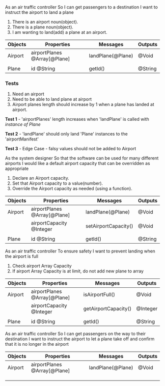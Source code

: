 As an air traffic controller
So I can get passengers to a destination
I want to instruct the airport to land a plane

1. There is an airport noun(object).
2. There is a plane noun(object).
3. I am wanting to land(add) a plane at an airport.



| Objects | Properties                   | Messages          | Outputs |
| ------- | -------------------------    | ----------------- | ------- |
| Airport | airportPlanes @Array[@Plane] | landPlane(@Plane) | @Void   |
|         |                              |                   |         |
| Plane   | id @String                   | getId()           | @String |

### Tests

1. Need an airport
2. Need to be able to land plane at airport
3. Airport planes length should increase by 1 when a plane has landed at airport.

**Test 1** - 'airportPlanes' length increases when 'landPlane' is called with *instance of Plane*

**Test 2** - 'landPlane' should only land 'Plane' instances to the 'airportManifest'

**Test 3** - Edge Case - falsy values should not be added to Airport


As the system designer
So that the software can be used for many different airports
I would like a default airport capacity that can be overridden as appropriate

1. Declare an Airport capacity.
2. Set that Airport capacity to a value(number).
3. Override the Airport capacity as needed (using a function).

| Objects | Properties                            | Messages             | Outputs |
| ------- | -------------------------             | -----------------    | ------- |
| Airport | airportPlanes @Array[@Plane]          | landPlane(@Plane)    | @Void   |
|         | airportCapacity @Integer              | setAirportCapacity() | @Void   |
|         |                                       |                      |         |
| Plane   | id @String                            | getId()              | @String |

As an air traffic controller
To ensure safety
I want to prevent landing when the airport is full

1. Check airport Array Capacity
2. If airport Array Capacity is at limit, do not add new plane to array

| Objects | Properties                            | Messages             | Outputs |
| ------- | -------------------------             | -----------------    | ------- |
| Airport | airportPlanes @Array[@Plane]          | isAirportFull()      | @Void   |
|         | airportCapacity @Integer              | getAirportCapacity() | @Integer|
|         |                                       |                      |         |
| Plane   | id @String                            | getId()              | @String |

As an air traffic controller
So I can get passengers on the way to their destination
I want to instruct the airport to let a plane take off and confirm that it is no longer in the airport

| Objects | Properties                            | Messages             | Outputs |
| ------- | -------------------------             | -----------------    | ------- |
| Airport | airportPlanes @Array[@Plane]          | landPlane(@Plane)    | @Void   |
|         |                                       |                      |         |
|         |                                       |                      |         |
|         |                                       |                      |         |

